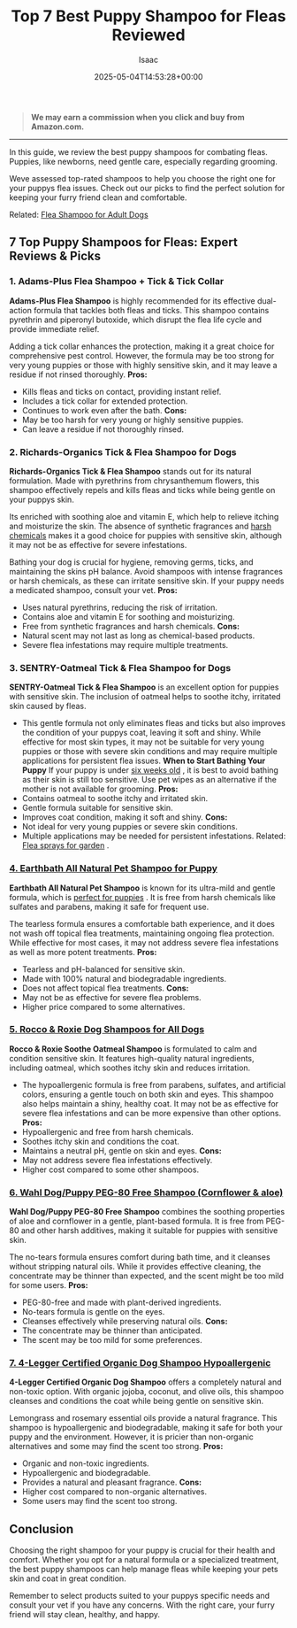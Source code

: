 ﻿---
author: Isaac
layout: post
title: Top 7 Best Puppy Shampoo for Fleas Reviewed
date: '2025-05-04T14:53:28+00:00'
categories:
- Fleas
- Product Reviews
tags: []
slug: /best-puppy-shampoo-for-fleas/
lastmod: 2025-05-07T12:21:25+03:00
---
> **We may earn a commission when you click and buy from Amazon.com.**
>

---
In this guide, we review the best puppy shampoos for combating fleas. Puppies, like newborns, need gentle care, especially regarding grooming.

Weve assessed top-rated shampoos to help you choose the right one for your puppys flea issues. Check out our picks to find the perfect solution for keeping your furry friend clean and comfortable.

Related:
[Flea Shampoo for Adult Dogs](https://pestpolicy.com/best-flea-shampoo-for-dogs/)
## 7 Top Puppy Shampoos for Fleas: Expert Reviews & Picks
### **1. Adams-Plus Flea Shampoo + Tick & Tick Collar**
**Adams-Plus Flea Shampoo**
is highly recommended for its effective dual-action formula that tackles both fleas and ticks. This shampoo contains pyrethrin and piperonyl butoxide, which disrupt the flea life cycle and provide immediate relief.

Adding a tick collar enhances the protection, making it a great choice for comprehensive pest control. However, the formula may be too strong for very young puppies or those with highly sensitive skin, and it may leave a residue if not rinsed thoroughly.
**Pros:**
- Kills fleas and ticks on contact, providing instant relief.
- Includes a tick collar for extended protection.
- Continues to work even after the bath.
**Cons:**
- May be too harsh for very young or highly sensitive puppies.
- Can leave a residue if not thoroughly rinsed.
### **2. Richards-Organics Tick & Flea Shampoo for Dogs**
**Richards-Organics Tick & Flea Shampoo**
stands out for its natural formulation. Made with pyrethrins from chrysanthemum flowers, this shampoo effectively repels and kills fleas and ticks while being gentle on your puppys skin.

Its enriched with soothing aloe and vitamin E, which help to relieve itching and moisturize the skin. The absence of synthetic fragrances and
[harsh chemicals](https://www.vetmed.wsu.edu/outreach/Pet-Health-Topics/categories/procedures/dogs/bathing-your-dog)
makes it a good choice for puppies with sensitive skin, although it may not be as effective for severe infestations.

Bathing your dog is crucial for hygiene, removing germs, ticks, and maintaining the skins pH balance. Avoid shampoos with intense fragrances or harsh chemicals, as these can irritate sensitive skin. If your puppy needs a medicated shampoo, consult your vet.
**Pros:**
- Uses natural pyrethrins, reducing the risk of irritation.
- Contains aloe and vitamin E for soothing and moisturizing.
- Free from synthetic fragrances and harsh chemicals.
**Cons:**
- Natural scent may not last as long as chemical-based products.
- Severe flea infestations may require multiple treatments.
### **3. SENTRY-Oatmeal Tick & Flea Shampoo for Dogs**
**SENTRY-Oatmeal Tick & Flea Shampoo**
is an excellent option for puppies with sensitive skin. The inclusion of oatmeal helps to soothe itchy, irritated skin caused by fleas.
- This gentle formula not only eliminates fleas and ticks but also improves the condition of your puppys coat, leaving it soft and shiny.
While effective for most skin types, it may not be suitable for very young puppies or those with severe skin conditions and may require multiple applications for persistent flea issues.
**When to Start Bathing Your Puppy**
If your puppy is under
[six weeks old](https://www.aspca.org/pet-care/dog-care/dog-grooming-tips)
,
it is best to avoid bathing as their skin is still too sensitive. Use pet wipes as an alternative if the mother is not available for grooming.
**Pros:**
- Contains oatmeal to soothe itchy and irritated skin.
- Gentle formula suitable for sensitive skin.
- Improves coat condition, making it soft and shiny.
**Cons:**
- Not ideal for very young puppies or severe skin conditions.
- Multiple applications may be needed for persistent infestations.
Related:
[Flea sprays for garden](https://pestpolicy.com/best-flea-spray-for-yard/)
.
### [4. Earthbath All Natural Pet Shampoo for Puppy](https://www.amazon.com/dp/B00079PHUW?&linkCode=ll1&tag=p-policy-20&linkId=f50649597e17f41992faeef9a12f958d&language=en_US&ref_=as_li_ss_tl)
**Earthbath All Natural Pet Shampoo**
is known for its ultra-mild and gentle formula, which is
[perfect for puppies](https://pestpolicy.com/best-flea-treatment-for-puppies/)
. It is free from harsh chemicals like sulfates and parabens, making it safe for frequent use.

The tearless formula ensures a comfortable bath experience, and it does not wash off topical flea treatments, maintaining ongoing flea protection. While effective for most cases, it may not address severe flea infestations as well as more potent treatments.
**Pros:**
- Tearless and pH-balanced for sensitive skin.
- Made with 100% natural and biodegradable ingredients.
- Does not affect topical flea treatments.
**Cons:**
- May not be as effective for severe flea problems.
- Higher price compared to some alternatives.
### [5. Rocco & Roxie Dog Shampoos for All Dogs](https://www.amazon.com/dp/B01A6AML6Y?th=1&linkCode=ll1&tag=p-policy-20&linkId=2e8f636da09dc624647936f86d26fd6a&language=en_US&ref_=as_li_ss_tl)
**Rocco & Roxie Soothe Oatmeal Shampoo**
is formulated to calm and condition sensitive skin. It features high-quality natural ingredients, including oatmeal, which soothes itchy skin and reduces irritation.
- The hypoallergenic formula is free from parabens, sulfates, and artificial colors, ensuring a gentle touch on both skin and eyes.
This shampoo also helps maintain a shiny, healthy coat. It may not be as effective for severe flea infestations and can be more expensive than other options.
**Pros:**
- Hypoallergenic and free from harsh chemicals.
- Soothes itchy skin and conditions the coat.
- Maintains a neutral pH, gentle on skin and eyes.
**Cons:**
- May not address severe flea infestations effectively.
- Higher cost compared to some other shampoos.
### [6. Wahl Dog/Puppy PEG-80 Free Shampoo (Cornflower & aloe)](https://www.amazon.com/dp/B005CUTY7I?&linkCode=ll1&tag=p-policy-20&linkId=7d59d5ee2fc12abf6b992ed3995ed90b&language=en_US&ref_=as_li_ss_tl)
**Wahl Dog/Puppy PEG-80 Free Shampoo**
combines the soothing properties of aloe and cornflower in a gentle, plant-based formula. It is free from PEG-80 and other harsh additives, making it suitable for puppies with sensitive skin.

The no-tears formula ensures comfort during bath time, and it cleanses without stripping natural oils. While it provides effective cleaning, the concentrate may be thinner than expected, and the scent might be too mild for some users.
**Pros:**
- PEG-80-free and made with plant-derived ingredients.
- No-tears formula is gentle on the eyes.
- Cleanses effectively while preserving natural oils.
**Cons:**
- The concentrate may be thinner than anticipated.
- The scent may be too mild for some preferences.
### [7. 4-Legger Certified Organic Dog Shampoo Hypoallergenic](https://www.amazon.com/dp/B011ESJXRW?th=1&linkCode=ll1&tag=p-policy-20&linkId=c6c2103e2416e94748e3422318a43bd5&language=en_US&ref_=as_li_ss_tl)
**4-Legger Certified Organic Dog Shampoo**
offers a completely natural and non-toxic option. With organic jojoba, coconut, and olive oils, this shampoo cleanses and conditions the coat while being gentle on sensitive skin.

Lemongrass and rosemary essential oils provide a natural fragrance. This shampoo is hypoallergenic and biodegradable, making it safe for both your puppy and the environment. However, it is pricier than non-organic alternatives and some may find the scent too strong.
**Pros:**
- Organic and non-toxic ingredients.
- Hypoallergenic and biodegradable.
- Provides a natural and pleasant fragrance.
**Cons:**
- Higher cost compared to non-organic alternatives.
- Some users may find the scent too strong.
## Conclusion
Choosing the right shampoo for your puppy is crucial for their health and comfort. Whether you opt for a natural formula or a specialized treatment, the best puppy shampoos can help manage fleas while keeping your pets skin and coat in great condition.

Remember to select products suited to your puppys specific needs and consult your vet if you have any concerns. With the right care, your furry friend will stay clean, healthy, and happy.